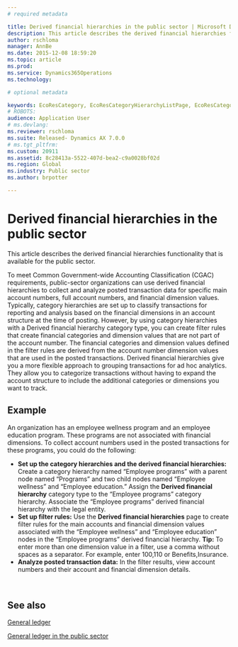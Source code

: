 ```yaml
---
# required metadata

title: Derived financial hierarchies in the public sector | Microsoft Docs
description: This article describes the derived financial hierarchies functionality that is available for the public sector. 
author: rschloma
manager: AnnBe
ms.date: 2015-12-08 18:59:20
ms.topic: article
ms.prod: 
ms.service: Dynamics365Operations
ms.technology: 

# optional metadata

keywords: EcoResCategory, EcoResCategoryHierarchyListPage, EcoResCategoryHierarchyRole, LedgerDerivedFinHierarchies, LedgerDerivedFinHierarchyFilterResults, LedgerDerivedFinHierarchyLegalEntities
# ROBOTS: 
audience: Application User
# ms.devlang: 
ms.reviewer: rschloma
ms.suite: Released- Dynamics AX 7.0.0
# ms.tgt_pltfrm: 
ms.custom: 20911
ms.assetid: 8c28413a-5522-407d-bea2-c9a0028bf02d
ms.region: Global
ms.industry: Public sector
ms.author: brpotter

---
```


# Derived financial hierarchies in the public sector

This article describes the derived financial hierarchies functionality that is available for the public sector. 

To meet Common Government-wide Accounting Classification (CGAC) requirements, public-sector organizations can use derived financial hierarchies to collect and analyze posted transaction data for specific main account numbers, full account numbers, and financial dimension values. Typically, category hierarchies are set up to classify transactions for reporting and analysis based on the financial dimensions in an account structure at the time of posting. However, by using category hierarchies with a Derived financial hierarchy category type, you can create filter rules that create financial categories and dimension values that are not part of the account number. The financial categories and dimension values defined in the filter rules are derived from the account number dimension values that are used in the posted transactions. Derived financial hierarchies give you a more flexible approach to grouping transactions for ad hoc analytics. They allow you to categorize transactions without having to expand the account structure to include the additional categories or dimensions you want to track.

## Example
An organization has an employee wellness program and an employee education program. These programs are not associated with financial dimensions. To collect account numbers used in the posted transactions for these programs, you could do the following:

-   **Set up the category hierarchies and the derived financial hierarchies:** Create a category hierarchy named “Employee programs” with a parent node named “Programs” and two child nodes named “Employee wellness” and “Employee education.” Assign the **Derived financial hierarchy** category type to the “Employee programs” category hierarchy. Associate the “Employee programs” derived financial hierarchy with the legal entity.
-   **Set up filter rules:** Use the **Derived financial hierarchies** page to create filter rules for the main accounts and financial dimension values associated with the “Employee wellness” and “Employee education” nodes in the “Employee programs” derived financial hierarchy. **Tip:** To enter more than one dimension value in a filter, use a comma without spaces as a separator. For example, enter 100,110 or Benefits,Insurance.
-   **Analyze posted transaction data:** In the filter results, view account numbers and their account and financial dimension details.

 

See also
--------

[General ledger](https://docs.microsoft.com/en-us/dynamics365/operations/financials/general-ledger/general-ledger)

[General ledger in the public sector](https://ax.help.dynamics.com/en/?post_type=incsub_wiki&p=164121)

